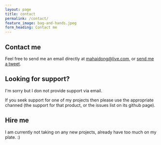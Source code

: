 ```yaml
---
layout: page
title: contact
permalink: /contact/
feature_image: bag-and-hands.jpeg
form_heading: Contact me
---
```


## Contact me

Feel free to send me an email directly at <a href="mailto:mahaidong@live.com">mahaidong@live.com</a>, or <a href="https://twitter.com/">send me a tweet</a>.

## Looking for support?

I'm sorry but I don not provide support via email.

If you seek support for one of my projects then please use the appropriate channed (the support for that product, or the issues list on its github page).

## Hire me

I am currently not taking on any new projects, already have too much on my plate. :)
